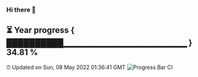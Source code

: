 ### Hi there 👋
⏳ Year progress { ██████████▁▁▁▁▁▁▁▁▁▁▁▁▁▁▁▁▁▁▁▁ } 34.81 %
---
⏰ Updated on Sun, 08 May 2022 01:36:41 GMT
![Progress Bar CI](https://github.com/liununu/liununu/workflows/Progress%20Bar%20CI/badge.svg)
